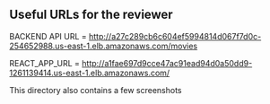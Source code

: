 ## Useful URLs for the reviewer

BACKEND API URL = http://a27c289cb6c604ef5994814d067f7d0c-254652988.us-east-1.elb.amazonaws.com/movies

REACT_APP_URL = http://a1fae697d9cce47ac91ead94d0a50dd9-1261139414.us-east-1.elb.amazonaws.com/

This directory also contains a few screenshots